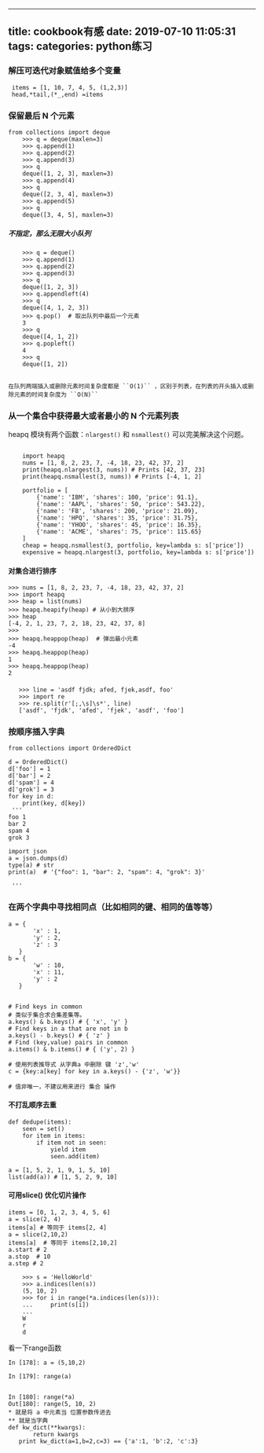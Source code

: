 
---
title: cookbook有感
date: 2019-07-10 11:05:31
tags:
categories: python练习
---
### 解压可迭代对象赋值给多个变量
```
 items = [1, 10, 7, 4, 5, (1,2,3)]
 head,*tail,(*_,end) =items
 ```
 
### 保留最后 N 个元素
``` 
from collections import deque
    >>> q = deque(maxlen=3)
    >>> q.append(1)
    >>> q.append(2)
    >>> q.append(3)
    >>> q
    deque([1, 2, 3], maxlen=3)
    >>> q.append(4)
    >>> q
    deque([2, 3, 4], maxlen=3)
    >>> q.append(5)
    >>> q
    deque([3, 4, 5], maxlen=3)
```
##### 不指定，那么无限大小队列
```
    >>> q = deque()
    >>> q.append(1)
    >>> q.append(2)
    >>> q.append(3)
    >>> q
    deque([1, 2, 3])
    >>> q.appendleft(4)
    >>> q
    deque([4, 1, 2, 3])
    >>> q.pop()  # 取出队列中最后一个元素
    3
    >>> q
    deque([4, 1, 2])
    >>> q.popleft()
    4
    >>> q
    deque([1, 2])
	
```
	在队列两端插入或删除元素时间复杂度都是 ``O(1)`` ，区别于列表，在列表的开头插入或删除元素的时间复杂度为 ``O(N)``
### 从一个集合中获得最大或者最小的 N 个元素列表
heapq 模块有两个函数：``nlargest()`` 和 ``nsmallest()`` 可以完美解决这个问题。

```

    import heapq
    nums = [1, 8, 2, 23, 7, -4, 18, 23, 42, 37, 2]
    print(heapq.nlargest(3, nums)) # Prints [42, 37, 23]
    print(heapq.nsmallest(3, nums)) # Prints [-4, 1, 2]
    
    portfolio = [
        {'name': 'IBM', 'shares': 100, 'price': 91.1},
        {'name': 'AAPL', 'shares': 50, 'price': 543.22},
        {'name': 'FB', 'shares': 200, 'price': 21.09},
        {'name': 'HPQ', 'shares': 35, 'price': 31.75},
        {'name': 'YHOO', 'shares': 45, 'price': 16.35},
        {'name': 'ACME', 'shares': 75, 'price': 115.65}
    ]
    cheap = heapq.nsmallest(3, portfolio, key=lambda s: s['price'])
    expensive = heapq.nlargest(3, portfolio, key=lambda s: s['price'])
```
#### 对集合进行排序
    >>> nums = [1, 8, 2, 23, 7, -4, 18, 23, 42, 37, 2]
    >>> import heapq
    >>> heap = list(nums)
    >>> heapq.heapify(heap) # 从小到大排序
    >>> heap
    [-4, 2, 1, 23, 7, 2, 18, 23, 42, 37, 8]
    >>>
    >>> heapq.heappop(heap)  # 弹出最小元素
    -4
    >>> heapq.heappop(heap)
    1
    >>> heapq.heappop(heap)
    2
  
 ####
 ```
    >>> line = 'asdf fjdk; afed, fjek,asdf, foo'
    >>> import re
    >>> re.split(r'[;,\s]\s*', line)
    ['asdf', 'fjdk', 'afed', 'fjek', 'asdf', 'foo']
```

### 按顺序插入字典
```
from collections import OrderedDict

d = OrderedDict()
d['foo'] = 1
d['bar'] = 2
d['spam'] = 4
d['grok'] = 3
for key in d:
    print(key, d[key])
 '''
foo 1
bar 2
spam 4
grok 3

import json
a = json.dumps(d)
type(a) # str 
print(a)  # '{"foo": 1, "bar": 2, "spam": 4, "grok": 3}'

 '''
 ```
 ### 在两个字典中寻找相同点（比如相同的键、相同的值等等）
 ```
a = {
        'x' : 1,
        'y' : 2,
        'z' : 3
    }
b = {
        'w' : 10,
        'x' : 11,
        'y' : 2
    }
    

# Find keys in common
# 类似于集合求合集差集等。
a.keys() & b.keys() # { 'x', 'y' }
# Find keys in a that are not in b
a.keys() - b.keys() # { 'z' }
# Find (key,value) pairs in common
a.items() & b.items() # { ('y', 2) }

# 使用列表推导式 从字典a 中删除 键 'z','w' 
c = {key:a[key] for key in a.keys() - {'z', 'w'}}
  
# 值非唯一，不建议用来进行 集合 操作
```

#### 不打乱顺序去重
```
def dedupe(items):
    seen = set()
    for item in items:
        if item not in seen:
            yield item
            seen.add(item)

a = [1, 5, 2, 1, 9, 1, 5, 10]
list(add(a)) # [1, 5, 2, 9, 10]
```

#### 可用slice() 优化切片操作
```
items = [0, 1, 2, 3, 4, 5, 6]
a = slice(2, 4)
items[a] # 等同于 items[2, 4] 
a = slice(2,10,2)
items[a]  # 等同于 items[2,10,2]
a.start # 2
a.stop  # 10
a.step # 2 

    >>> s = 'HelloWorld'
    >>> a.indices(len(s))
    (5, 10, 2)
    >>> for i in range(*a.indices(len(s))):
    ...     print(s[i])
    ...
    W
    r
    d
```

看一下range函数
 ```
 In [178]: a = (5,10,2)

In [179]: range(a)


In [180]: range(*a)
Out[180]: range(5, 10, 2)
* 就是将 a 中元素当 位置参数传进去
** 就是当字典
 def kw_dict(**kwargs):
        return kwargs
    print kw_dict(a=1,b=2,c=3) == {'a':1, 'b':2, 'c':3}
 ```
